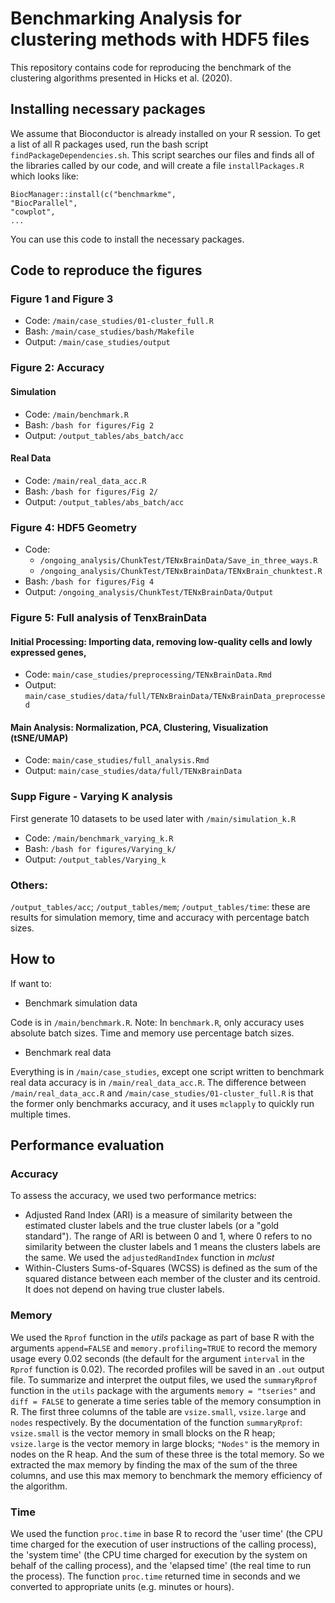 # Benchmarking Analysis for clustering methods with HDF5 files

This repository contains code for reproducing the benchmark of the 
clustering algorithms presented in Hicks et al. (2020).

## Installing necessary packages

We assume that Bioconductor is already installed on your R session. To get a list of all R packages used, run the bash script `findPackageDependencies.sh`. This script searches our files and finds all of the libraries called by our code, and will create a file `installPackages.R` which looks like:

```
BiocManager::install(c("benchmarkme",
"BiocParallel",
"cowplot",
...
```
You can use this code to install the necessary packages.

## Code to reproduce the figures

### Figure 1 and Figure 3 

- Code: `/main/case_studies/01-cluster_full.R`
- Bash: `/main/case_studies/bash/Makefile`
- Output: `/main/case_studies/output`

### Figure 2: Accuracy 

#### Simulation

- Code: `/main/benchmark.R`
- Bash: `/bash for figures/Fig 2`
- Output: `/output_tables/abs_batch/acc`

#### Real Data

- Code: `/main/real_data_acc.R`
- Bash: `/bash for figures/Fig 2/`
- Output: `/output_tables/abs_batch/acc`

### Figure 4: HDF5 Geometry

- Code: 
    - `/ongoing_analysis/ChunkTest/TENxBrainData/Save_in_three_ways.R`
    - `/ongoing_analysis/ChunkTest/TENxBrainData/TENxBrain_chunktest.R`
- Bash: `/bash for figures/Fig 4`
- Output: `/ongoing_analysis/ChunkTest/TENxBrainData/Output`

### Figure 5: Full analysis of TenxBrainData

#### Initial Processing: Importing data, removing low-quality cells and lowly expressed genes,

- Code: `main/case_studies/preprocessing/TENxBrainData.Rmd`
- Output: `main/case_studies/data/full/TENxBrainData/TENxBrainData_preprocessed`

#### Main Analysis: Normalization, PCA, Clustering, Visualization (tSNE/UMAP)

- Code: `main/case_studies/full_analysis.Rmd`
- Output: `main/case_studies/data/full/TENxBrainData`

### Supp Figure -  Varying K analysis

First generate 10 datasets to be used later with `/main/simulation_k.R`

- Code: `/main/benchmark_varying_k.R`
- Bash: `/bash for figures/Varying_k/`
- Output: `/output_tables/Varying_k`

### Others:

`/output_tables/acc`; `/output_tables/mem`; `/output_tables/time`: these are results for simulation memory, time and accuracy with percentage batch sizes.

## How to

If want to:

- Benchmark simulation data

Code is in `/main/benchmark.R`.
Note: In `benchmark.R`, only accuracy uses absolute batch sizes. Time and memory use percentage batch sizes.

- Benchmark real data

Everything is in `/main/case_studies`, except one script written to benchmark real data accuracy is in `/main/real_data_acc.R`. The difference between `/main/real_data_acc.R` and  `/main/case_studies/01-cluster_full.R` is that the former only benchmarks accuracy, and it uses `mclapply` to quickly run multiple times.

## Performance evaluation

### Accuracy
To assess the accuracy, we used two performance metrics: 

* Adjusted Rand Index (ARI)  is a measure of similarity between the estimated cluster labels and the true cluster labels (or a "gold standard"). The range of ARI is between 0 and 1, where 0 refers to no similarity between the cluster labels and 1 means the clusters labels are the same. We used the `adjustedRandIndex` function in *mclust*
* Within-Clusters Sums-of-Squares (WCSS) is defined as the sum of the squared distance between each member of the cluster and its centroid. It does not depend on having true cluster labels. 

### Memory

We used the `Rprof` function in the *utils* package as part of base R with the arguments `append=FALSE` and `memory.profiling=TRUE` to record the memory usage every 0.02 seconds (the default for the argument `interval` in the `Rprof` function is 0.02). The recorded profiles will be saved in an `.out` output file. To summarize and interpret the output files, we used the `summaryRprof` function in the `utils` package with the arguments `memory = "tseries"` and `diff = FALSE` to generate a time series table of the memory consumption in R. The first three columns of the table are `vsize.small`, `vsize.large` and `nodes` respectively. By the documentation of the function `summaryRprof`: `vsize.small` is the vector memory in small blocks on the R heap; `vsize.large` is the vector memory in large blocks; `"Nodes"` is the memory in nodes on the R heap. And the sum of these three is the total memory. So we extracted the max memory by finding the max of the sum of the three columns, and use this max memory to benchmark the memory efficiency of the algorithm.


### Time

We used the function `proc.time` in base R to record the 'user time' (the CPU time charged for the execution of user instructions of the calling process), the 'system time' (the CPU time charged for execution by the system on behalf of the calling process), and the 'elapsed time' (the real time to run the process). The function `proc.time` returned time in seconds and we converted to appropriate units (e.g. minutes or hours). 


